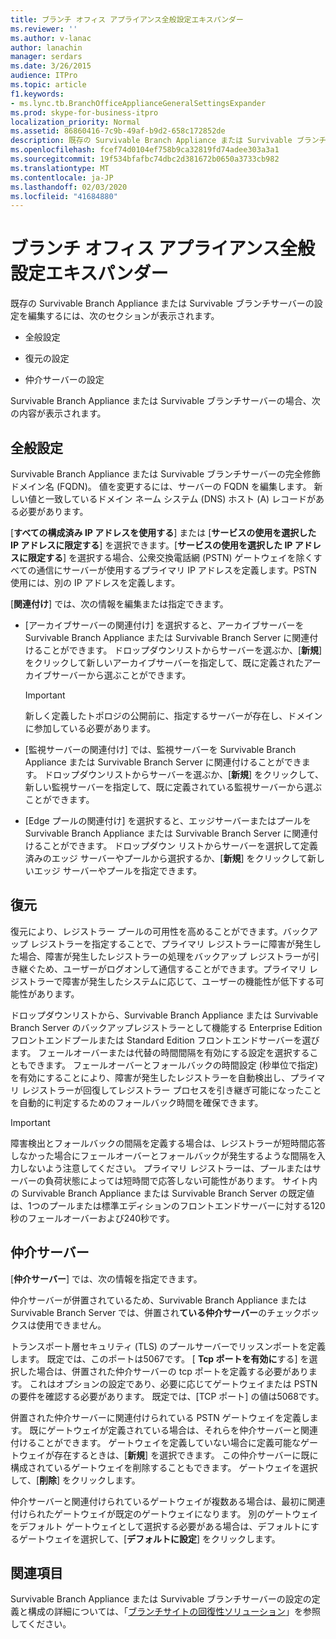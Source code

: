 ```yaml
---
title: ブランチ オフィス アプライアンス全般設定エキスパンダー
ms.reviewer: ''
ms.author: v-lanac
author: lanachin
manager: serdars
ms.date: 3/26/2015
audience: ITPro
ms.topic: article
f1.keywords:
- ms.lync.tb.BranchOfficeApplianceGeneralSettingsExpander
ms.prod: skype-for-business-itpro
localization_priority: Normal
ms.assetid: 86860416-7c9b-49af-b9d2-658c172852de
description: 既存の Survivable Branch Appliance または Survivable ブランチサーバーの設定を編集するには、次のセクションが表示されます。
ms.openlocfilehash: fcef74d0104ef758b9ca32819fd74adee303a3a1
ms.sourcegitcommit: 19f534bfafbc74dbc2d381672b0650a3733cb982
ms.translationtype: MT
ms.contentlocale: ja-JP
ms.lasthandoff: 02/03/2020
ms.locfileid: "41684880"
---
```

# <a name="branch-office-appliance-general-settings-expander"></a>ブランチ オフィス アプライアンス全般設定エキスパンダー

既存の Survivable Branch Appliance または Survivable ブランチサーバーの設定を編集するには、次のセクションが表示されます。

- 全般設定

- 復元の設定

- 仲介サーバーの設定



Survivable Branch Appliance または Survivable ブランチサーバーの場合、次の内容が表示されます。

## <a name="general-settings"></a>全般設定

Survivable Branch Appliance または Survivable ブランチサーバーの完全修飾ドメイン名 (FQDN)。 値を変更するには、サーバーの FQDN を編集します。 新しい値と一致しているドメイン ネーム システム (DNS) ホスト (A) レコードがある必要があります。

[**すべての構成済み IP アドレスを使用する**] または [**サービスの使用を選択した IP アドレスに限定する**] を選択できます。[**サービスの使用を選択した IP アドレスに限定する**] を選択する場合、公衆交換電話網 (PSTN) ゲートウェイを除くすべての通信にサーバーが使用するプライマリ IP アドレスを定義します。PSTN 使用には、別の IP アドレスを定義します。

[**関連付け**] では、次の情報を編集または指定できます。

- [アーカイブサーバーの関連付け] を選択すると、アーカイブサーバーを Survivable Branch Appliance または Survivable Branch Server に関連付けることができます。 ドロップダウンリストからサーバーを選ぶか、[**新規**] をクリックして新しいアーカイブサーバーを指定して、既に定義されたアーカイブサーバーから選ぶことができます。

    > [!IMPORTANT]
    > 新しく定義したトポロジの公開前に、指定するサーバーが存在し、ドメインに参加している必要があります。

- [監視サーバーの関連付け] では、監視サーバーを Survivable Branch Appliance または Survivable Branch Server に関連付けることができます。 ドロップダウンリストからサーバーを選ぶか、[**新規**] をクリックして、新しい監視サーバーを指定して、既に定義されている監視サーバーから選ぶことができます。

- [Edge プールの関連付け] を選択すると、エッジサーバーまたはプールを Survivable Branch Appliance または Survivable Branch Server に関連付けることができます。 ドロップダウン リストからサーバーを選択して定義済みのエッジ サーバーやプールから選択するか、[**新規**] をクリックして新しいエッジ サーバーやプールを指定できます。

## <a name="resiliency"></a>復元

復元により、レジストラー プールの可用性を高めることができます。バックアップ レジストラーを指定することで、プライマリ レジストラーに障害が発生した場合、障害が発生したレジストラーの処理をバックアップ レジストラーが引き継ぐため、ユーザーがログオンして通信することができます。プライマリ レジストラーで障害が発生したシステムに応じて、ユーザーの機能性が低下する可能性があります。

ドロップダウンリストから、Survivable Branch Appliance または Survivable Branch Server のバックアップレジストラーとして機能する Enterprise Edition フロントエンドプールまたは Standard Edition フロントエンドサーバーを選びます。 フェールオーバーまたは代替の時間間隔を有効にする設定を選択することもできます。 フェールオーバーとフォールバックの時間設定 (秒単位で指定) を有効にすることにより、障害が発生したレジストラーを自動検出し、プライマリ レジストラーが回復してレジストラー プロセスを引き継ぎ可能になったことを自動的に判定するためのフォールバック時間を確保できます。

> [!IMPORTANT]
> 障害検出とフォールバックの間隔を定義する場合は、レジストラーが短時間応答しなかった場合にフェールオーバーとフォールバックが発生するような間隔を入力しないよう注意してください。 プライマリ レジストラーは、プールまたはサーバーの負荷状態によっては短時間で応答しない可能性があります。 サイト内の Survivable Branch Appliance または Survivable Branch Server の既定値は、1つのプールまたは標準エディションのフロントエンドサーバーに対する120秒のフェールオーバーおよび240秒です。

## <a name="mediation-server"></a>仲介サーバー

[**仲介サーバー**] では、次の情報を指定できます。

仲介サーバーが併置されているため、Survivable Branch Appliance または Survivable Branch Server では、併置され**ている仲介サーバー**のチェックボックスは使用できません。

トランスポート層セキュリティ (TLS) のプールサーバーでリッスンポートを定義します。 既定では、このポートは5067です。 [ **Tcp ポートを有効に**する] を選択した場合は、併置された仲介サーバーの tcp ポートを定義する必要があります。 これはオプションの設定であり、必要に応じてゲートウェイまたは PSTN の要件を確認する必要があります。 既定では、[TCP ポート] の値は5068です。

併置された仲介サーバーに関連付けられている PSTN ゲートウェイを定義します。 既にゲートウェイが定義されている場合は、それらを仲介サーバーと関連付けることができます。 ゲートウェイを定義していない場合に定義可能なゲートウェイが存在するときは、[**新規**] を選択できます。 この仲介サーバーに既に構成されているゲートウェイを削除することもできます。 ゲートウェイを選択して、[**削除**] をクリックします。

仲介サーバーと関連付けられているゲートウェイが複数ある場合は、最初に関連付けられたゲートウェイが既定のゲートウェイになります。 別のゲートウェイをデフォルト ゲートウェイとして選択する必要がある場合は、デフォルトにするゲートウェイを選択して、[**デフォルトに設定**] をクリックします。

## <a name="see-also"></a>関連項目

Survivable Branch Appliance または Survivable ブランチサーバーの設定の定義と構成の詳細については、「[ブランチサイトの回復性ソリューション](https://technet.microsoft.com/library/1700f99b-709c-4e47-88eb-c0a5490e26e2.aspx)」を参照してください。


